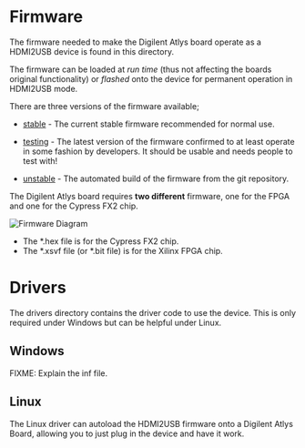 
# Firmware

The firmware needed to make the Digilent Atlys board operate as a HDMI2USB
device is found in this directory.

The firmware can be loaded at *run time* (thus not affecting the boards
original functionality) or *flashed* onto the device for permanent operation in
HDMI2USB mode. 

There are three versions of the firmware available;

 * [stable](https://raw.githubusercontent.com/timvideos/HDMI2USB-firmware-prebuilt/master/boards/atlys/firmware/stable) - 
   The current stable firmware recommended for normal use.

 * [testing](https://raw.githubusercontent.com/timvideos/HDMI2USB-firmware-prebuilt/master/boards/atlys/firmware/testing) - 
   The latest version of the firmware confirmed to at least operate in some
   fashion by developers. It should be usable and needs people to test with!

 * [unstable](https://raw.githubusercontent.com/timvideos/HDMI2USB-firmware-prebuilt/master/boards/atlys/firmware/unstable) - 
   The automated build of the firmware from the git repository.

The Digilent Atlys board requires **two different** firmware, one for the FPGA
and one for the Cypress FX2 chip.

![Firmware Diagram](https://docs.google.com/drawings/d/1P58VsKORP1Oz_vFs9JJhyA9552kZEnOq1pQ-ArjCa3g/pub?w=480&h=360)

* The \*.hex file is for the Cypress FX2 chip.
* The \*.xsvf file (or \*.bit file) is for the Xilinx FPGA chip.

# Drivers

The drivers directory contains the driver code to use the device. This is only
required under Windows but can be helpful under Linux.

## Windows

FIXME: Explain the inf file.

## Linux

The Linux driver can autoload the HDMI2USB firmware onto a Digilent Atlys
Board, allowing you to just plug in the device and have it work.

